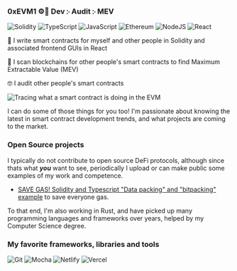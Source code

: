### 0xEVM1 ⚙️🔨 Dev ჻ Audit ჻ MEV 
![Solidity](https://img.shields.io/badge/Solidity-%23363636.svg?style=for-the-badge&logo=solidity&logoColor=white) ![TypeScript](https://img.shields.io/badge/typescript-%23007ACC.svg?style=for-the-badge&logo=typescript&logoColor=white) ![JavaScript](https://img.shields.io/badge/javascript-%23323330.svg?style=for-the-badge&logo=javascript&logoColor=%23F7DF1E)
![Ethereum](https://img.shields.io/badge/Ethereum-3C3C3D?style=for-the-badge&logo=Ethereum&logoColor=white)
![NodeJS](https://img.shields.io/badge/node.js-6DA55F?style=for-the-badge&logo=node.js&logoColor=white)
![React](https://img.shields.io/badge/react-%2320232a.svg?style=for-the-badge&logo=react&logoColor=%2361DAFB)

📝 I write smart contracts for myself and other people in Solidity and associated frontend GUIs in React

🔎 I scan blockchains for other people's smart contracts to find Maximum Extractable Value (MEV)

🤓 I audit other people's smart contracts


![Tracing what a smart contract is doing in the EVM](https://github.com/0xevm1/0xEVM1/blob/main/evm-efficiency-tracer.gif)


I can do some of those things for you too! I'm passionate about knowing the latest in smart contract development trends, and what projects are coming to the market. 

### Open Source projects

I typically do not contribute to open source DeFi protocols, although since thats what _**you**_ want to see, periodically I upload or can make public some examples of my work and competence.

- [SAVE GAS! Solidity and Typescript "Data packing" and "bitpacking" example](https://github.com/0xevm1/chad-dao-solidity-bit-packing) to save everyone gas.

To that end, I'm also working in Rust, and have picked up many programming languages and frameworks over years, helped by my Computer Science degree.


### My favorite frameworks, libraries and tools

![Git](https://img.shields.io/badge/git-%23F05033.svg?style=for-the-badge&logo=git&logoColor=white)
![Mocha](https://img.shields.io/badge/-mocha-%238D6748?style=for-the-badge&logo=mocha&logoColor=white)
![Netlify](https://img.shields.io/badge/netlify-%23000000.svg?style=for-the-badge&logo=netlify&logoColor=#00C7B7)
![Vercel](https://img.shields.io/badge/vercel-%23000000.svg?style=for-the-badge&logo=vercel&logoColor=white)


<!--
**0xevm1/0xEVM1** is a ✨ _special_ ✨ repository because its `README.md` (this file) appears on your GitHub profile.

Here are some ideas to get you started:

- 🔭 I’m currently working on ...
- 🌱 I’m currently learning ...
- 👯 I’m looking to collaborate on ...
- 🤔 I’m looking for help with ...
- 💬 Ask me about ...
- 📫 How to reach me: ...
- 😄 Pronouns: ...
- ⚡ Fun fact: ...
-->
